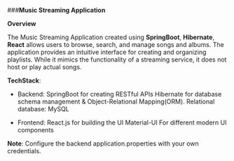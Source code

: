 ###**Music Streaming Application**

**Overview**

The Music Streaming Application created using **SpringBoot**, **Hibernate**, **React** allows users to browse, search, and manage songs and albums. The application provides an intuitive interface for creating and organizing playlists. While it mimics the functionality of a streaming service, it does not host or play actual songs.

**TechStack**:
- Backend: 
SpringBoot for creating RESTful APIs
Hibernate for database schema management & Object-Relational Mapping(ORM).
Relational database: MySQL

- Frontend:
React.js for building the UI
Material-UI For different modern UI components

**Note**: Configure the backend application.properties with your own credentials.
